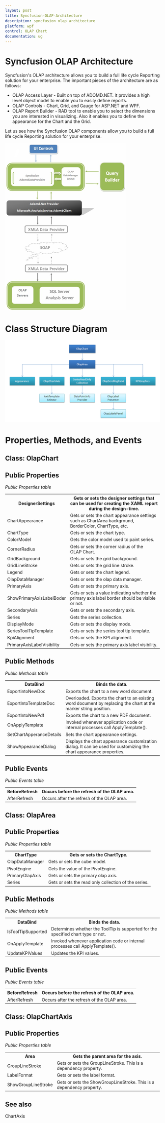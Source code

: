 ```yaml
---
layout: post
title: Syncfusion-OLAP-Architecture
description: syncfusion olap architecture
platform: wpf
control: OLAP Chart
documentation: ug
---
```


# Syncfusion OLAP Architecture

Syncfusion's OLAP architecture allows you to build a full life cycle Reporting solution for your enterprise. The important pieces of the architecture are as follows:

* OLAP Access Layer - Built on top of ADOMD.NET. It provides a high level object model to enable you to easily define reports.
* OLAP Controls - Chart, Grid, and Gauge for ASP.NET and WPF.
* OLAP Report Builder - RAD tool to enable you to select the dimensions you are interested in visualizing. Also it enables you to define the appearance for the Chart and the Grid.

Let us see how the Syncfusion OLAP components allow you to build a full life cycle Reporting solution for your enterprise.

![](Syncfusion-OLAP-Architecture_images/Syncfusion-OLAP-Architecture_img1.png)


# Class Structure Diagram

![](Syncfusion-OLAP-Architecture_images/Syncfusion-OLAP-Architecture_img2.png)


# Properties, Methods, and Events

## Class: OlapChart

## Public Properties

_Public Properties table_

<table>
<tr>
<th>
DesignerSettings</th><th>
Gets or sets the designer settings that can be used for creating the XAML report during the design-time.</th></tr>
<tr>
<td>
ChartAppearance</td><td>
Gets or sets the chart appearance settings such as ChartArea background, BorderColor, ChartType, etc.</td></tr>
<tr>
<td>
ChartType</td><td>
Gets or sets the chart type.</td></tr>
<tr>
<td>
ColorModel</td><td>
Gets the color model used to paint series.</td></tr>
<tr>
<td>
CornerRadius</td><td>
Gets or sets the corner radius of the OLAP Chart.</td></tr>
<tr>
<td>
GridBackground</td><td>
Gets or sets the grid background.</td></tr>
<tr>
<td>
GridLineStroke</td><td>
Gets or sets the grid line stroke.</td></tr>
<tr>
<td>
Legend</td><td>
Gets or sets the chart legend.</td></tr>
<tr>
<td>
OlapDataManager</td><td>
Gets or sets the olap data manager.</td></tr>
<tr>
<td>
PrimaryAxis</td><td>
Gets or sets the primary axis.</td></tr>
<tr>
<td>
ShowPrimaryAxisLabelBoder</td><td>
Gets or sets a value indicating whether the primary axis label border should be visible or not.</td></tr>
<tr>
<td>
SecondaryAxis</td><td>
Gets or sets the secondary axis.</td></tr>
<tr>
<td>
Series</td><td>
Gets the series collection.</td></tr>
<tr>
<td>
DisplayMode</td><td>
Gets or sets the display mode.</td></tr>
<tr>
<td>
SeriesToolTipTemplate</td><td>
Gets or sets the series tool tip template.</td></tr>
<tr>
<td>
KpiAlignment</td><td>
Gets or sets the KPI alignment.</td></tr>
<tr>
<td>
PrimaryAxisLabelVisibility</td><td>
Gets or sets the primary axis label visibility.</td></tr>
</table>

## Public Methods

_Public Methods table_

<table>
<tr>
<th>
DataBind</th><th>
Binds the data.</th></tr>
<tr>
<td>
ExportintoNewDoc</td><td>
Exports the chart to a new word document.</td></tr>
<tr>
<td>
ExportIntoTemplateDoc</td><td>
Overloaded. Exports the chart to an existing word document by replacing the chart at the marker string position.</td></tr>
<tr>
<td>
ExportIntoNewPdf</td><td>
Exports the chart to a new PDF document.</td></tr>
<tr>
<td>
OnApplyTemplate</td><td>
Invoked whenever application code or internal processes call ApplyTemplate().</td></tr>
<tr>
<td>
SetChartApperanceDetails</td><td>
Sets the chart appearance settings.</td></tr>
<tr>
<td>
ShowAppearanceDialog</td><td>
Displays the chart appearance customization dialog. It can be used for customizing the chart appearance properties.</td></tr>
</table>

## Public Events

_Public Events table_

<table>
<tr>
<th>
BeforeRefresh</th><th>
Occurs before the refresh of the OLAP area.</th></tr>
<tr>
<td>
AfterRefresh</td><td>
Occurs after the refresh of the OLAP area.</td></tr>
</table>

## Class: OlapArea

## Public Properties

_Public Properties table_

<table>
<tr>
<th>
ChartType</th><th>
Gets or sets the ChartType.</th></tr>
<tr>
<td>
OlapDataManager</td><td>
Gets or sets the cube model.</td></tr>
<tr>
<td>
PivotEngine</td><td>
Gets the value of the PivotEngine.</td></tr>
<tr>
<td>
PrimaryOlapAxis</td><td>
Gets or sets the primary olap axis.</td></tr>
<tr>
<td>
Series</td><td>
Gets or sets the read only collection of the series.</td></tr>
</table>

## Public Methods

_Public Methods table_

<table>
<tr>
<th>
DataBind</th><th>
Binds the data.</th></tr>
<tr>
<td>
IsToolTipSupported</td><td>
Determines whether the ToolTip is supported for the specified chart type or not.</td></tr>
<tr>
<td>
OnApplyTemplate</td><td>
Invoked whenever application code or internal processes call ApplyTemplate().</td></tr>
<tr>
<td>
UpdateKPIValues</td><td>
Updates the KPI values.</td></tr>
</table>

## Public Events

_Public Events table_

<table>
<tr>
<th>
BeforeRefresh</th><th>
Occurs before the refresh of the OLAP area.</th></tr>
<tr>
<td>
AfterRefresh</td><td>
Occurs after the refresh of the OLAP area.</td></tr>
</table>

## Class: OlapChartAxis

## Public Properties

_Public Properties table_

<table>
<tr>
<th>
Area</th><th>
Gets the parent area for the axis.</th></tr>
<tr>
<td>
GroupLineStroke</td><td>
Gets or sets the GroupLineStroke. This is a dependency property.</td></tr>
<tr>
<td>
LabelFormat</td><td>
Gets or sets the label format.</td></tr>
<tr>
<td>
ShowGroupLineStroke</td><td>
Gets or sets the ShowGroupLineStroke. This is a dependency property.</td></tr>
</table>


## See also

ChartAxis


